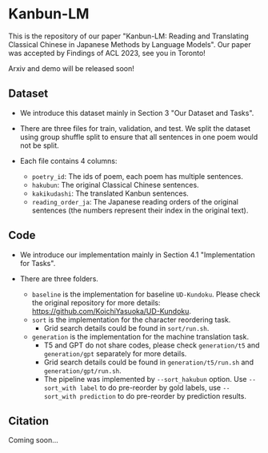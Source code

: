 # Kanbun-LM

This is the repository of our paper "Kanbun-LM: Reading and Translating Classical Chinese in Japanese Methods by Language Models". Our paper was accepted by Findings of ACL 2023, see you in Toronto!

Arxiv and demo will be released soon!

## Dataset

- We introduce this dataset mainly in Section 3 "Our Dataset and Tasks".

- There are three files for train, validation, and test. We split the dataset using group shuffle split to ensure that all sentences in one poem would not be split.
- Each file contains 4 columns:
  - `poetry_id`: The ids of poem, each poem has multiple sentences.
  - `hakubun`: The original Classical Chinese sentences.
  - `kakikudashi`: The translated Kanbun sentences.
  - `reading_order_ja`: The Japanese reading orders of the original sentences (the numbers represent their index in the original text).

## Code

- We introduce our implementation mainly in Section 4.1 "Implementation for Tasks".

- There are three folders.
  - `baseline` is the implementation for baseline `UD-Kundoku`. Please check the original repository for more details: https://github.com/KoichiYasuoka/UD-Kundoku.
  - `sort` is the implementation for the character reordering task.
    - Grid search details could be found in `sort/run.sh`.
  - `generation` is the implementation for the machine translation task.
    - T5 and GPT do not share codes, please check `generation/t5` and `generation/gpt` separately for more details.
    - Grid search details could be found in `generation/t5/run.sh` and `generation/gpt/run.sh`.
    - The pipeline was implemented by `--sort_hakubun` option. Use `--sort_with label` to do pre-reorder by gold labels, use `--sort_with prediction` to do pre-reorder by prediction results.

## Citation

Coming soon...
